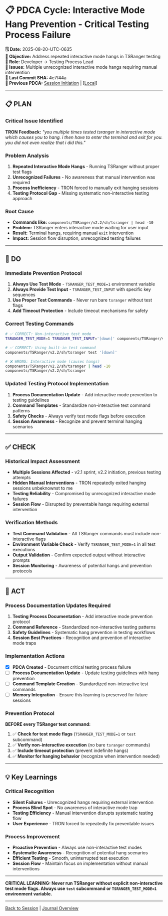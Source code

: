 # 📋 **PDCA Cycle: Interactive Mode Hang Prevention - Critical Testing Process Failure**

**🗓️ Date:** 2025-08-20-UTC-0635  
**🎯 Objective:** Address repeated interactive mode hangs in TSRanger testing  
**👤 Role:** Developer → Testing Process Lead  
**🚨 Issues:** Multiple unrecognized interactive mode hangs requiring manual intervention  
**🔗 Last Commit SHA:** 4e7f44a  
**🔗 Previous PDCA:** [Session Initiation](../../../session-initiation.md) | [[Local](../../../session-initiation.md)]

---

## **📋 PLAN**

### **Critical Issue Identified**
**TRON Feedback:** *"you multiple times tested tsranger in interactive mode which causes you to hang. i then have to enter the terminal and exit for you. you did not even realize that i did this."*

### **Problem Analysis**
1. **Repeated Interactive Mode Hangs** - Running TSRanger without proper test flags
2. **Unrecognized Failures** - No awareness that manual intervention was required  
3. **Process Inefficiency** - TRON forced to manually exit hanging sessions
4. **Testing Protocol Gap** - Missing systematic non-interactive testing approach

### **Root Cause**
- **Commands like:** `components/TSRanger/v2.2/sh/tsranger | head -10`  
- **Problem:** TSRanger enters interactive mode waiting for user input  
- **Result:** Terminal hangs, requiring manual `exit` intervention  
- **Impact:** Session flow disruption, unrecognized testing failures  

---

## **🔧 DO**

### **Immediate Prevention Protocol**
1. **Always Use Test Mode** - `TSRANGER_TEST_MODE=1` environment variable
2. **Always Provide Test Input** - `TSRANGER_TEST_INPUT` with specific key sequences  
3. **Use Proper Test Commands** - Never run bare `tsranger` without test flags
4. **Add Timeout Protection** - Include timeout mechanisms for safety

### **Correct Testing Commands**
```bash
# ✅ CORRECT: Non-interactive test mode
TSRANGER_TEST_MODE=1 TSRANGER_TEST_INPUT='[down]' components/TSRanger/v2.2/sh/tsranger

# ✅ CORRECT: Using built-in test command  
components/TSRanger/v2.2/sh/tsranger test '[down]'

# ❌ WRONG: Interactive mode (causes hangs)
components/TSRanger/v2.2/sh/tsranger | head -10
components/TSRanger/v2.2/sh/tsranger
```

### **Updated Testing Protocol Implementation**
1. **Process Documentation Update** - Add interactive mode prevention to testing guidelines
2. **Command Templates** - Standardize non-interactive test command patterns  
3. **Safety Checks** - Always verify test mode flags before execution
4. **Session Awareness** - Recognize and prevent terminal hanging scenarios

---

## **✅ CHECK**

### **Historical Impact Assessment**
- **Multiple Sessions Affected** - v2.1 sprint, v2.2 initiation, previous testing attempts
- **Hidden Manual Interventions** - TRON repeatedly exited hanging sessions unbeknownst to me
- **Testing Reliability** - Compromised by unrecognized interactive mode failures  
- **Session Flow** - Disrupted by preventable hangs requiring external intervention

### **Verification Methods**
- **Test Command Validation** - All TSRanger commands must include non-interactive flags
- **Environment Variable Check** - Verify `TSRANGER_TEST_MODE=1` in all test executions  
- **Output Validation** - Confirm expected output without interactive prompts
- **Session Monitoring** - Awareness of potential hangs and prevention protocols

---

## **🎯 ACT**

### **Process Documentation Updates Required**
1. **Testing Process Documentation** - Add interactive mode prevention protocol  
2. **Command Reference** - Standardized non-interactive testing patterns
3. **Safety Guidelines** - Systematic hang prevention in testing workflows
4. **Session Best Practices** - Recognition and prevention of interactive mode traps

### **Implementation Actions**
- [x] **PDCA Created** - Document critical testing process failure  
- [ ] **Process Documentation Update** - Update testing guidelines with hang prevention  
- [ ] **Command Template Creation** - Standardized non-interactive test commands  
- [ ] **Memory Integration** - Ensure this learning is preserved for future sessions  

### **Prevention Protocol**
**BEFORE every TSRanger test command:**
1. ✅ **Check for test mode flags** (`TSRANGER_TEST_MODE=1` or `test` subcommand)
2. ✅ **Verify non-interactive execution** (no bare `tsranger` commands)  
3. ✅ **Include timeout protection** (prevent indefinite hangs)
4. ✅ **Monitor for hanging behavior** (recognize when intervention needed)

---

## **💡 Key Learnings**

### **Critical Recognition**
- **Silent Failures** - Unrecognized hangs requiring external intervention
- **Process Blind Spot** - No awareness of interactive mode trap  
- **Testing Efficiency** - Manual intervention disrupts systematic testing flow
- **User Experience** - TRON forced to repeatedly fix preventable issues

### **Process Improvement**
- **Proactive Prevention** - Always use non-interactive test modes
- **Systematic Awareness** - Recognition of potential hang scenarios  
- **Efficient Testing** - Smooth, uninterrupted test execution
- **Session Flow** - Maintain focus on implementation without manual interventions

---

**CRITICAL LEARNING: Never run TSRanger without explicit non-interactive test mode flags. Always use `test` subcommand or `TSRANGER_TEST_MODE=1` environment variable.**

---

[Back to Session](../../../session-initiation.md) | [Journal Overview](../../../../project.journal.overview.md)
